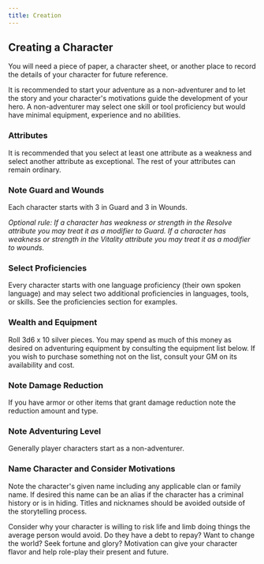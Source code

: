 ```yaml
---
title: Creation
---
```


## Creating a Character

You will need a piece of paper, a character sheet, or another place to record the details of your character for future reference. 

It is recommended to start your adventure as a non-adventurer and to let the story and your character's motivations guide the development of your hero. A non-adventurer may select one skill or tool proficiency but would have minimal equipment, experience and no abilities.


### Attributes

It is recommended that you select at least one attribute as a weakness and select another attribute as exceptional. The rest of your attributes can remain ordinary.


### Note Guard and Wounds

Each character starts with 3 in Guard and 3 in Wounds.

_Optional rule: If a character has weakness or strength in the Resolve attribute you may treat it as a modifier to Guard. If a character has weakness or strength in the Vitality attribute you may treat it as a modifier to wounds._


### Select Proficiencies

Every character starts with one language proficiency (their own spoken language) and may select two additional proficiencies in languages, tools, or skills. See the proficiencies section for examples.


### Wealth and Equipment

Roll 3d6 x 10 silver pieces. You may spend as much of this money as desired on adventuring equipment by consulting the equipment list below. If you wish to purchase something not on the list, consult your GM on its availability and cost.


### Note Damage Reduction

If you have armor or other items that grant damage reduction note the reduction amount and type.


### Note Adventuring Level

Generally player characters start as a non-adventurer.


### Name Character and Consider Motivations

Note the character's given name including any applicable clan or family name. If desired this name can be an alias if the character has a criminal history or is in hiding. Titles and nicknames should be avoided outside of the storytelling process.

Consider why your character is willing to risk life and limb doing things the average person would avoid. Do they have a debt to repay? Want to change the world? Seek fortune and glory? Motivation can give your character flavor and help role-play their present and future.

